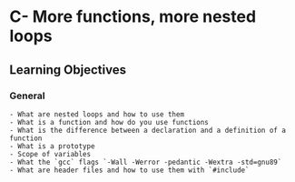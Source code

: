 # C- More functions, more nested loops

## Learning Objectives

### General
	- What are nested loops and how to use them
	- What is a function and how do you use functions
	- What is the difference between a declaration and a definition of a function
	- What is a prototype
	- Scope of variables
	- What the `gcc` flags `-Wall -Werror -pedantic -Wextra -std=gnu89`
	- What are header files and how to use them with `#include`
